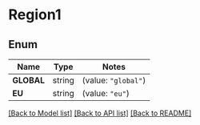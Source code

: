 # Region1

## Enum

Name | Type | Notes
------------ | ------------- | -------------
**GLOBAL** | string | (value: `"global"`)
**EU** | string | (value: `"eu"`)


[[Back to Model list]](../README.md#documentation-for-models) [[Back to API list]](../README.md#documentation-for-api-endpoints) [[Back to README]](../README.md)


